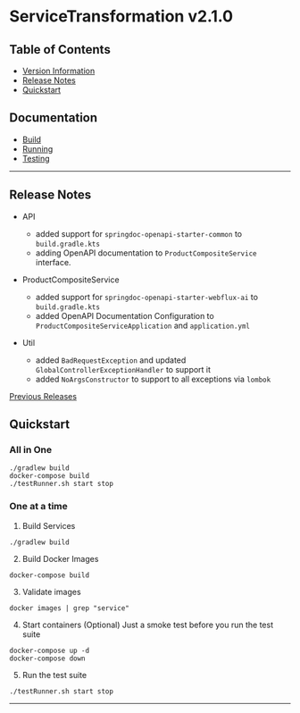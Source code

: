 # ServiceTransformation v2.1.0

## Table of Contents
- [Version Information](./doc/VERSION.md)
- [Release Notes](#release-notes)
- [Quickstart](#quickstart)

## Documentation
- [Build](./doc/BUILD.md)
- [Running](./doc/RUNNING.md)
- [Testing](./doc/TESTING.md)

---

## Release Notes

- API
  - added support for `springdoc-openapi-starter-common` to `build.gradle.kts`
  - adding OpenAPI documentation to `ProductCompositeService` interface. 

- ProductCompositeService
  - added support for `springdoc-openapi-starter-webflux-ai` to `build.gradle.kts`
  - added OpenAPI Documentation Configuration to `ProductCompositeServiceApplication` and `application.yml`

- Util
  - added `BadRequestException` and updated `GlobalControllerExceptionHandler` to support it
  - added `NoArgsConstructor` to support to all exceptions via `lombok`

[Previous Releases](./doc/RELEASE.md)

## Quickstart

### All in One

```shell
./gradlew build 
docker-compose build
./testRunner.sh start stop
```

### One at a time

1. Build Services
```shell
./gradlew build
```

2. Build Docker Images
```shell
docker-compose build
```
3. Validate images
```shell
docker images | grep "service"
```
4. Start containers (Optional)
Just a smoke test before you run the test suite
```shell
docker-compose up -d
docker-compose down
```
5. Run the test suite
```shell
./testRunner.sh start stop
```

---






